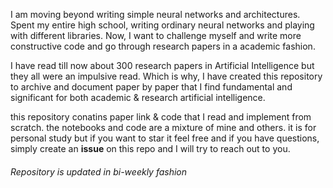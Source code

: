 I am moving beyond writing simple neural networks and architectures. Spent my entire high school, writing ordinary neural networks and playing with different libraries. Now, I want to challenge myself and write more constructive code and go through research papers in a academic fashion. 


I have read till now about 300 research papers in Artificial Intelligence but they all were an impulsive read. Which is why, I have created this repository to archive and document paper by paper that I find fundamental and significant for both academic & research artificial intelligence. 

this repository conatins paper link & code that I read and implement from scratch. the notebooks and code are a mixture of mine and others. it is for personal study but if you want to star it feel free and if you have questions, simply create an **issue** on this repo and I will try to reach out to you. 

###### Repository is updated in bi-weekly fashion
